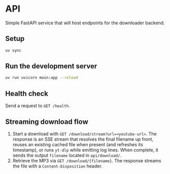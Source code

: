 # API

Simple FastAPI service that will host endpoints for the downloader backend.

## Setup

```bash
uv sync
```

## Run the development server

```bash
uv run uvicorn main:app --reload
```

## Health check

Send a request to `GET /health`.

## Streaming download flow

1. Start a download with `GET /download/stream?url=<youtube-url>`. The response is an SSE stream
   that resolves the final filename up front, reuses an existing cached file when present (and
   refreshes its timestamp), or runs `yt-dlp` while emitting log lines. When complete, it sends the
   output `filename` located in `api/download/`.
2. Retrieve the MP3 via `GET /download/{filename}`. The response streams the file with a
   `Content-Disposition` header.
